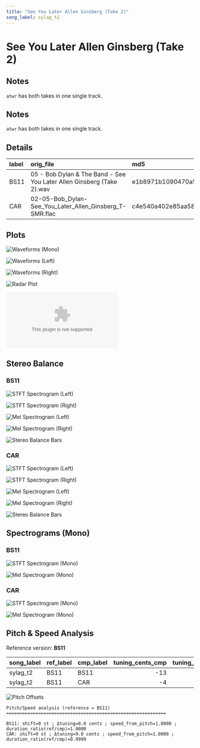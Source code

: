 ```yaml
---
title: "See You Later Allen Ginsberg (Take 2)"
song_label: sylag_t2
---
```


# See You Later Allen Ginsberg (Take 2)

## Notes

`atwr` has both takes in one single track.


## Notes

`atwr` has both takes in one single track.


## Details

| label   | orig_file                                                             | md5                              |   disc |   track |   duration_sec | duration_fmt   |   loudness |   loudness_left |   loudness_right |   loudness_balance |      rms |   rms_left |   rms_right |   rms_balance |   lr_corr |   spectral_centroid |
|:--------|:----------------------------------------------------------------------|:---------------------------------|-------:|--------:|---------------:|:---------------|-----------:|----------------:|-----------------:|-------------------:|---------:|-----------:|------------:|--------------:|----------:|--------------------:|
| BS11    | 05 - Bob Dylan & The Band - See You Later Allen Ginsberg (Take 2).wav | e1b8971b1090470a5504148f92f8a58b |      2 |       5 |        51.24   | 00:51:240      |   -17.8778 |        -17.9355 |         -17.4219 |          -0.513581 | 0.118572 |   0.120911 |    0.120357 |   0.000553742 |  0.919718 |             2467.76 |
| CAR     | 02-05-Bob_Dylan-See_You_Later_Allen_Ginsberg_T-SMR.flac               | c4e540a402e85aa5894f4e3b8eda83a1 |      2 |       5 |        51.2466 | 00:51:246      |   -17.8705 |        -17.9369 |         -17.4058 |          -0.531075 | 0.11854  |   0.120877 |    0.120323 |   0.000554614 |  0.919716 |             2135.59 |

## Plots
![Waveforms (Mono)](../assets/songs/sylag_t2/sylag_t2-waveforms_Mono.png)

![Waveforms (Left)](../assets/songs/sylag_t2/sylag_t2-waveforms_L.png)

![Waveforms (Right)](../assets/songs/sylag_t2/sylag_t2-waveforms_R.png)

![Radar Plot](../assets/songs/sylag_t2/sylag_t2-radar_plot.png)

![MFCC Similarity](../assets/songs/sylag_t2/sylag_t2-similarity_matrix.csv)

## Stereo Balance

### BS11

![STFT Spectrogram (Left)](../assets/songs/sylag_t2/sylag_t2-BS11_spectrogram_L.png)

![STFT Spectrogram (Right)](../assets/songs/sylag_t2/sylag_t2-BS11_spectrogram_R.png)

![Mel Spectrogram (Left)](../assets/songs/sylag_t2/sylag_t2-BS11_melspec_L.png)

![Mel Spectrogram (Right)](../assets/songs/sylag_t2/sylag_t2-BS11_melspec_R.png)

![Stereo Balance Bars](../assets/songs/sylag_t2/sylag_t2-BS11_balance.png)

### CAR

![STFT Spectrogram (Left)](../assets/songs/sylag_t2/sylag_t2-CAR_spectrogram_L.png)

![STFT Spectrogram (Right)](../assets/songs/sylag_t2/sylag_t2-CAR_spectrogram_R.png)

![Mel Spectrogram (Left)](../assets/songs/sylag_t2/sylag_t2-CAR_melspec_L.png)

![Mel Spectrogram (Right)](../assets/songs/sylag_t2/sylag_t2-CAR_melspec_R.png)

![Stereo Balance Bars](../assets/songs/sylag_t2/sylag_t2-CAR_balance.png)

## Spectrograms (Mono)

### BS11

![STFT Spectrogram (Mono)](../assets/songs/sylag_t2/sylag_t2-BS11_spectrogram_Mono.png)

![Mel Spectrogram (Mono)](../assets/songs/sylag_t2/sylag_t2-BS11_melspec_Mono.png)

### CAR

![STFT Spectrogram (Mono)](../assets/songs/sylag_t2/sylag_t2-CAR_spectrogram_Mono.png)

![Mel Spectrogram (Mono)](../assets/songs/sylag_t2/sylag_t2-CAR_melspec_Mono.png)

## Pitch & Speed Analysis

Reference version: **BS11**

| song_label   | ref_label   | cmp_label   |   tuning_cents_cmp |   tuning_cents_ref |   delta_tuning_cents |   semitone_shift_vs_ref |   chroma_similarity |   speed_factor_from_pitch |   duration_ratio_ref_over_cmp |
|:-------------|:------------|:------------|-------------------:|-------------------:|---------------------:|------------------------:|--------------------:|--------------------------:|------------------------------:|
| sylag_t2     | BS11        | BS11        |                -13 |                -13 |                    0 |                       0 |             1       |                         1 |                      1        |
| sylag_t2     | BS11        | CAR         |                 -4 |                -13 |                    9 |                       0 |             0.99988 |                         1 |                      0.999872 |

![Pitch Offsets](../assets/songs/sylag_t2/sylag_t2-pitch_offsets.png)

```
Pitch/Speed analysis (reference = BS11)
============================================================

BS11: shift=0 st ; Δtuning=0.0 cents ; speed_from_pitch=1.0000 ; duration_ratio(ref/cmp)=1.0000
CAR: shift=0 st ; Δtuning=9.0 cents ; speed_from_pitch=1.0000 ; duration_ratio(ref/cmp)=0.9999
```
